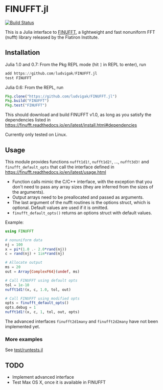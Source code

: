 # FINUFFT.jl

[![Build Status](https://travis-ci.org/ludvigak/FINUFFT.jl.svg?branch=master)](https://travis-ci.org/ludvigak/FINUFFT.jl)

This is a Julia interface to [FINUFFT](https://github.com/flatironinstitute/finufft), a lightweight and fast nonuniform FFT (nufft) library released by the Flatiron Institute.

## Installation

Julia 1.0 and 0.7: From the Pkg REPL mode (hit `]` in REPL to enter), run
```julia
add https://github.com/ludvigak/FINUFFT.jl
test FINUFFT
```

Julia 0.6: From the REPL, run
```julia
Pkg.clone("https://github.com/ludvigak/FINUFFT.jl")
Pkg.build("FINUFFT")
Pkg.test("FINUFFT")
```

This should download and build FINUFFT v1.0, as long as you satisfy the dependencies listed in <https://finufft.readthedocs.io/en/latest/install.html#dependencies>

Currently only tested on Linux.

## Usage

This module provides functions `nufft1d1!`, `nufft1d2!`, ..., `nufft3d3!` and `finufft_default_opts` that call the interface defined in <https://finufft.readthedocs.io/en/latest/usage.html>

* Function calls mimic the C/C++ interface, with the exception that you don't need to pass any array sizes (they are inferred from the sizes of the arguments).
* Output arrays need to be preallocated and passed as arguments.
* The last argument of the nufft routines is the options struct, which is optional. Default values are used if it is omitted.
* `finufft_default_opts()` returns an options struct with default values.

Example:
```julia
using FINUFFT

# nonuniform data
nj = 100
x = pi*(1.0 .- 2.0*rand(nj))
c = rand(nj) + 1im*rand(nj)

# Allocate output
ms = 20
out = Array{ComplexF64}(undef, ms)

# Call FINUFFT using default opts
tol = 1e-10
nufft1d1!(x, c, 1.0, tol, out)

# Call FINUFFT using modified opts 
opts = finufft_default_opts()
opts.debug = 1
nufft1d1!(x, c, 1, tol, out, opts)
```

The advanced interfaces `finufft2d1many` and `finufft2d2many` have not been implemented yet.

### More examples
See [test/runtests.jl](test/runtests.jl)

## TODO
* Implement advanced interface
* Test Max OS X, once it is available in FINUFFT 
